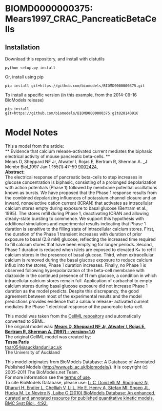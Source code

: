 # BIOMD0000000375: Mears1997_CRAC_PancreaticBetaCells

## Installation

Download this repository, and install with distutils

`python setup.py install`

Or, install using pip

`pip install git+https://github.com/biomodels/BIOMD0000000375.git`

To install a specific version (in this example, from the 2014-09-16 BioModels release)

`pip install git+https://github.com/biomodels/BIOMD0000000375.git@20140916`


# Model Notes


This a model from the article:  
** Evidence that calcium release-activated current mediates the biphasic electrical activity of mouse pancreatic beta-cells. **   
Mears D, Sheppard NF Jr, Atwater I, Rojas E, Bertram R, Sherman A. _J Membr
Biol_1997 Jan 1;155(1):47-59
[9002424](http://www.ncbi.nlm.nih.gov/pubmed/9002424),  
**Abstract:**   
The electrical response of pancreatic beta-cells to step increases in glucose
concentration is biphasic, consisting of a prolonged depolarization with
action potentials (Phase 1) followed by membrane potential oscillations known
as bursts. We have proposed that the Phase 1 response results from the
combined depolarizing influences of potassium channel closure and an inward,
nonselective cation current (ICRAN) that activates as intracellular calcium
stores empty during exposure to basal glucose (Bertram et al., 1995). The
stores refill during Phase 1, deactivating ICRAN and allowing steady-state
bursting to commence. We support this hypothesis with additional simulations
and experimental results indicating that Phase 1 duration is sensitive to the
filling state of intracellular calcium stores. First, the duration of the
Phase 1 transient increases with duration of prior exposure to basal (2.8 mM)
glucose, reflecting the increased time required to fill calcium stores that
have been emptying for longer periods. Second, Phase 1 duration is reduced
when islets are exposed to elevated K+ to refill calcium stores in the
presence of basal glucose. Third, when extracellular calcium is removed during
the basal glucose exposure to reduce calcium influx into the stores, Phase 1
duration increases. Finally, no Phase 1 is observed following
hyperpolarization of the beta-cell membrane with diazoxide in the continued
presence of 11 mm glucose, a condition in which intracellular calcium stores
remain full. Application of carbachol to empty calcium stores during basal
glucose exposure did not increase Phase 1 duration as the model predicts.
Despite this discrepancy, the good agreement between most of the experimental
results and the model predictions provides evidence that a calcium release-
activated current mediates the Phase 1 electrical response of the pancreatic
beta-cell.

This model was taken from the [CellML
repository](http://www.cellml.org/models) and automatically converted to SBML.  
The original model was: [ **Mears D, Sheppard NF Jr, Atwater I, Rojas E,
Bertram R, Sherman A. (1997) - version=1.0**
](http://models.cellml.org/exposure/5e0804f38832d0ecedf04f7403c565b5)  
The original CellML model was created by:  
**Tessa Paris**   
tpar054@aucklanduni.ac.uk  
The University of Auckland  

This model originates from BioModels Database: A Database of Annotated
Published Models (http://www.ebi.ac.uk/biomodels/). It is copyright (c)
2005-2011 The BioModels.net Team.  
For more information see the [terms of
use](http://www.ebi.ac.uk/biomodels/legal.html).  
To cite BioModels Database, please use: [Li C, Donizelli M, Rodriguez N,
Dharuri H, Endler L, Chelliah V, Li L, He E, Henry A, Stefan MI, Snoep JL,
Hucka M, Le Novère N, Laibe C (2010) BioModels Database: An enhanced, curated
and annotated resource for published quantitative kinetic models. BMC Syst
Biol., 4:92.](http://www.ncbi.nlm.nih.gov/pubmed/20587024)


